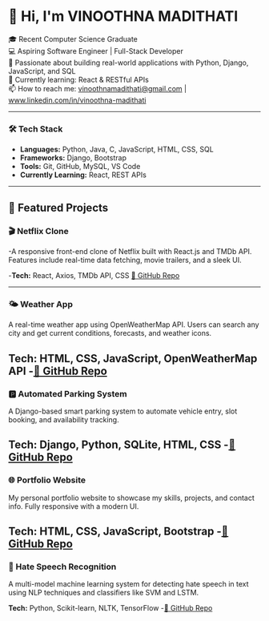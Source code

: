 # 👋 Hi, I'm VINOOTHNA MADITHATI

🎓 Recent Computer Science Graduate  
💻 Aspiring Software Engineer | Full-Stack Developer  
🚀 Passionate about building real-world applications with Python, Django, JavaScript, and SQL  
🌱 Currently learning: React & RESTful APIs  
📫 How to reach me: vinoothnamadithati@gmail.com | www.linkedin.com/in/vinoothna-madithati  

---

### 🛠️ Tech Stack
- **Languages:** Python, Java, C, JavaScript, HTML, CSS, SQL  
- **Frameworks:** Django, Bootstrap  
- **Tools:** Git, GitHub, MySQL, VS Code  
- **Currently Learning:** React, REST APIs

---


## 🚀 Featured Projects

### 🎬 Netflix Clone

-A responsive front-end clone of Netflix built with React.js and TMDb API. Features include real-time data fetching, movie trailers, and a sleek UI.

-**Tech:** React, Axios, TMDb API, CSS
[🔗 GitHub Repo](https://github.com/vinoothna-m/netflix-clone)

---

### 🌤️ Weather App

A real-time weather app using OpenWeatherMap API. Users can search any city and get current conditions, forecasts, and weather icons.

**Tech:** HTML, CSS, JavaScript, OpenWeatherMap API
-[🔗 GitHub Repo](https://github.com/vinoothna-m/weather-app)
---

### 🅿️ Automated Parking System

A Django-based smart parking system to automate vehicle entry, slot booking, and availability tracking.

**Tech:** Django, Python, SQLite, HTML, CSS
-[🔗 GitHub Repo](https://github.com/vinoothna-m/automated-parking-system)
---

### 🌐 Portfolio Website

My personal portfolio website to showcase my skills, projects, and contact info. Fully responsive with a modern UI.

**Tech:** HTML, CSS, JavaScript, Bootstrap
-[🔗 GitHub Repo](https://github.com/vinoothna-m/portfolio-website)
---

### 🛑 Hate Speech Recognition
A multi-model machine learning system for detecting hate speech in text using NLP techniques and classifiers like SVM and LSTM.

**Tech:** Python, Scikit-learn, NLTK, TensorFlow
-[🔗 GitHub Repo](https://github.com/vinoothna-m/hate-speech-recognition)







